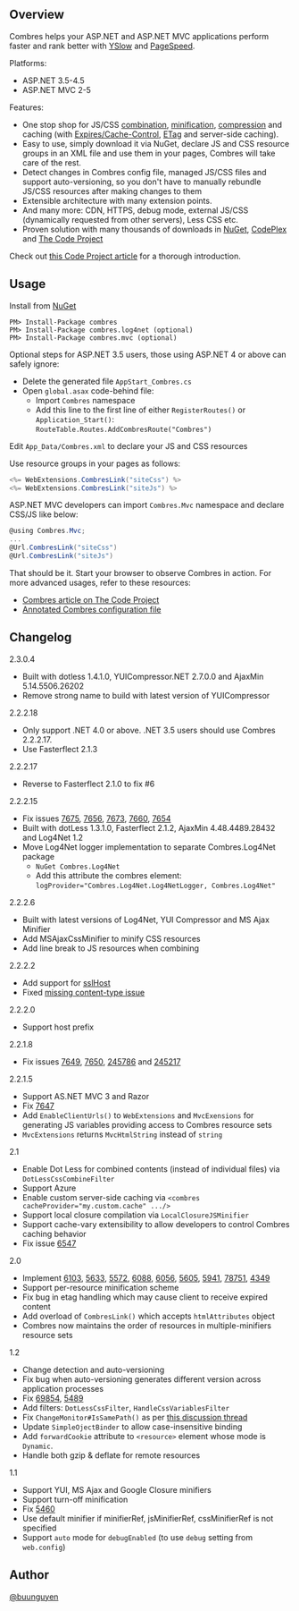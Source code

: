 Overview
---------------
Combres helps your ASP.NET and ASP.NET MVC applications perform faster and rank better with [YSlow](http://developer.yahoo.com/yslow/) and [PageSpeed](https://developers.google.com/speed/pagespeed/). 

Platforms:

* ASP.NET 3.5-4.5
* ASP.NET MVC 2-5

Features:  

* One stop shop for JS/CSS [combination](http://developer.yahoo.com/performance/rules.html#num_http), [minification](http://developer.yahoo.com/performance/rules.html#minify), [compression](http://developer.yahoo.com/performance/rules.html#gzip) and caching (with [Expires/Cache-Control](http://developer.yahoo.com/performance/rules.html#expires), [ETag](http://developer.yahoo.com/performance/rules.html#etags) and server-side caching).
* Easy to use, simply download it via NuGet, declare JS and CSS resource groups in an XML file and use them in your pages, Combres will take care of the rest.
* Detect changes in Combres config file, managed JS/CSS files and support auto-versioning, so you don't have to manually rebundle JS/CSS resources after making changes to them
* Extensible architecture with many extension points.
* And many more: CDN, HTTPS, debug mode, external JS/CSS (dynamically requested from other servers), Less CSS etc.
* Proven solution with many thousands of downloads in [NuGet](https://www.nuget.org/packages/combres), [CodePlex](http://combres.codeplex.com/) and [The Code Project](http://www.codeproject.com/Articles/69484/Combres-2-0-A-Library-for-ASP-NET-Website-Optimiza)

Check out [this Code Project article](http://www.codeproject.com/Articles/69484/Combres-2-0-A-Library-for-ASP-NET-Website-Optimiza) for a thorough introduction.


Usage
---------------
Install from [NuGet](https://www.nuget.org/packages/combres)

```
PM> Install-Package combres
PM> Install-Package combres.log4net (optional)
PM> Install-Package combres.mvc (optional)
```

Optional steps for ASP.NET 3.5 users, those using ASP.NET 4 or above can safely ignore:  
* Delete the generated file `AppStart_Combres.cs`
* Open `global.asax` code-behind file:
  * Import `Combres` namespace
  * Add this line to the first line of either `RegisterRoutes()` or `Application_Start()`: `RouteTable.Routes.AddCombresRoute("Combres")`
    
Edit `App_Data/Combres.xml` to declare your JS and CSS resources

Use resource groups in your pages as follows:

```csharp
<%= WebExtensions.CombresLink("siteCss") %>  
<%= WebExtensions.CombresLink("siteJs") %>
```

ASP.NET MVC developers can import `Combres.Mvc` namespace and declare CSS/JS like below:

```csharp
@using Combres.Mvc;
...
@Url.CombresLink("siteCss")
@Url.CombresLink("siteJs")
```

That should be it. Start your browser to observe Combres in action. For more advanced usages, refer to these resources:
* [Combres article on The Code Project](http://www.codeproject.com/Articles/69484/Combres-2-0-A-Library-for-ASP-NET-Website-Optimiza)
* [Annotated Combres configuration file](https://github.com/buunguyen/combres/blob/master/Build/combres/content/App_Data/combres_full_with_annotation.xml)


Changelog
---------------
2.3.0.4
* Built with dotless 1.4.1.0, YUICompressor.NET 2.7.0.0 and AjaxMin 5.14.5506.26202
* Remove strong name to build with latest version of YUICompressor

2.2.2.18
* Only support .NET 4.0 or above. .NET 3.5 users should use Combres 2.2.2.17.
* Use Fasterflect 2.1.3

2.2.2.17
* Reverse to Fasterflect 2.1.0 to fix #6

2.2.2.15
* Fix issues [7675](http://combres.codeplex.com/workitem/7675), [7656](http://combres.codeplex.com/workitem/7656), [7673](http://combres.codeplex.com/workitem/7673), [7660](http://combres.codeplex.com/workitem/7660), [7654](http://combres.codeplex.com/workitem/7654)
* Built with dotLess 1.3.1.0, Fasterflect 2.1.2, AjaxMin 4.48.4489.28432 and Log4Net 1.2
* Move Log4Net logger implementation to separate Combres.Log4Net package
	+ `NuGet Combres.Log4Net`
	+ Add this attribute the combres element: `logProvider="Combres.Log4Net.Log4NetLogger, Combres.Log4Net"`

2.2.2.6
* Built with latest versions of Log4Net, YUI Compressor and MS Ajax Minifier
* Add MSAjaxCssMinifier to minify CSS resources
* Add line break to JS resources when combining

2.2.2.2
* Add support for [sslHost](http://combres.codeplex.com/discussions/235498)
* Fixed [missing content-type issue](http://combres.codeplex.com/discussions/245217)

2.2.2.0
* Support host prefix

2.2.1.8  
* Fix issues [7649](http://combres.codeplex.com/workitem/7649), [7650](http://combres.codeplex.com/workitem/7650), [245786](http://combres.codeplex.com/discussions/245786) and [245217](http://combres.codeplex.com/discussions/245217)

2.2.1.5
* Support AS.NET MVC 3 and Razor
* Fix [7647](http://combres.codeplex.com/workitem/7647)
* Add `EnableClientUrls()` to `WebExtensions` and `MvcExensions` for generating JS variables providing access to Combres resource sets
* `MvcExtensions` returns `MvcHtmlString` instead of `string`

2.1
* Enable Dot Less for combined contents (instead of individual files) via `DotLessCssCombineFilter`
* Support Azure
* Enable custom server-side caching via `<combres cacheProvider="my.custom.cache" .../>`
* Support local closure compilation via `LocalClosureJSMinifier`
* Support cache-vary extensibility to allow developers to control Combres caching behavior
* Fix issue [6547](http://combres.codeplex.com/workitem/6547)

2.0
* Implement [6103](http://combres.codeplex.com/workitem/6103), [5633](http://combres.codeplex.com/workitem/5633), [5572](http://combres.codeplex.com/workitem/5572), [6088](http://combres.codeplex.com/workitem/6088), [6056](http://combres.codeplex.com/workitem/6056), [5605](http://combres.codeplex.com/workitem/5605), [5941](http://combres.codeplex.com/workitem/5941), [78751](http://combres.codeplex.com/Thread/View.aspx?ThreadId=78751), [4349](http://combres.codeplex.com/workitem/4349)
* Support per-resource minification scheme
* Fix bug in etag handling which may cause client to receive expired content 
* Add overload of `CombresLink()` which accepts `htmlAttributes` object
* Combres now maintains the order of resources in multiple-minifiers resource sets

1.2
* Change detection and auto-versioning
* Fix bug when auto-versioning generates different version across application processes
* Fix [69854](http://combres.codeplex.com/Thread/View.aspx?ThreadId=69854), [5489](http://combres.codeplex.com/workitem/5489)
* Add filters: `DotLessCssFilter`, `HandleCssVariablesFilter`
* Fix `ChangeMonitor#IsSamePath()` as per [this discussion thread](http://combres.codeplex.com/Thread/View.aspx?ThreadId=79884)
* Update `SimpleOjectBinder` to allow case-insensitive binding
* Add `forwardCookie` attribute to `<resource>` element whose mode is `Dynamic`.
* Handle both gzip & deflate for remote resources

1.1
* Support YUI, MS Ajax and Google Closure minifiers
* Support turn-off minification
* Fix [5460](http://combres.codeplex.com/workitem/5460)
* Use default minifier if minifierRef, jsMinifierRef, cssMinifierRef is not specified
* Support `auto` mode for `debugEnabled` (to use `debug` setting from `web.config`)


Author
---------------
[@buunguyen](https://twitter.com/buunguyen)  

